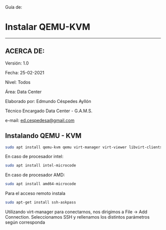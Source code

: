 Guía de:

# Instalar QEMU-KVM

---

## ACERCA DE:

Versión: 1.0

Fecha: 25-02-2021

Nivel: Todos

Área: Data Center

Elaborado por: Edmundo Céspedes Ayllón

Técnico Encargado Data Center - G.A.M.S.

e-mail: [ed.cespedesa@gmail.com](ed.cespedesa@gmail.com)

## Instalando QEMU - KVM

```bash
sudo apt install qemu-kvm qemu virt-manager virt-viewer libvirt-clients
```

En caso de procesador intel: 

```bash
sudo apt install intel-microcode 
```

En caso de procesador AMD: 

```bash
sudo apt install amd64-microcode
```

Para el acceso remoto instala

```bash
sudo apt-get install ssh-askpass
```

Utilizando virt-manager para conectarnos, nos dirigimos a File -> Add Connection. Seleccionamos SSH y rellenamos los distintos parámetros según corresponda

